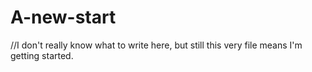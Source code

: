 # A-new-start
//I don't really know what to write here, but still this very file means I'm getting started.
